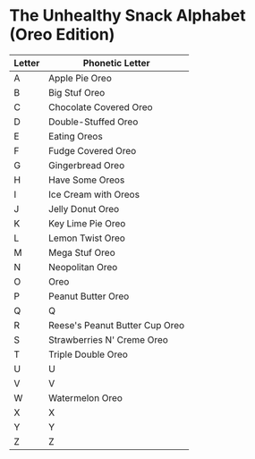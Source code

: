 # The Unhealthy Snack Alphabet (Oreo Edition)

|Letter|Phonetic Letter|
|---|---|
|A|Apple Pie Oreo|
|B|Big Stuf Oreo|
|C|Chocolate Covered Oreo|
|D|Double-Stuffed Oreo|
|E|Eating Oreos|
|F|Fudge Covered Oreo|
|G|Gingerbread Oreo|
|H|Have Some Oreos|
|I|Ice Cream with Oreos|
|J|Jelly Donut Oreo|
|K|Key Lime Pie Oreo|
|L|Lemon Twist Oreo|
|M|Mega Stuf Oreo|
|N|Neopolitan Oreo|
|O|Oreo|
|P|Peanut Butter Oreo|
|Q|Q|
|R|Reese's Peanut Butter Cup Oreo|
|S|Strawberries N' Creme Oreo|
|T|Triple Double Oreo|
|U|U|
|V|V|
|W|Watermelon Oreo|
|X|X|
|Y|Y|
|Z|Z|
